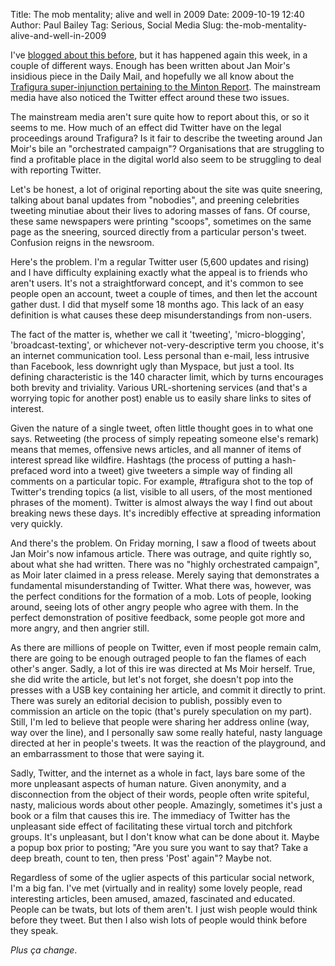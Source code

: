 Title: The mob mentality; alive and well in 2009
Date: 2009-10-19 12:40
Author: Paul Bailey
Tag: Serious, Social Media
Slug: the-mob-mentality-alive-and-well-in-2009

I've [blogged about this before][1], but it has happened again this week,
in a couple of different ways. Enough has been written about Jan Moir's
insidious piece in the Daily Mail, and hopefully we all know about the
[Trafigura super-injunction pertaining to the Minton Report][2]. The
mainstream media have also noticed the Twitter effect around these two
issues.

The mainstream media aren't sure quite how to report about this, or so
it seems to me. How much of an effect did Twitter have on the legal
proceedings around Trafigura? Is it fair to describe the tweeting around
Jan Moir's bile an "orchestrated campaign"? Organisations that are
struggling to find a profitable place in the digital world also seem to
be struggling to deal with reporting Twitter.

Let's be honest, a lot of original reporting about the site was quite
sneering, talking about banal updates from "nobodies", and preening
celebrities tweeting minutiae about their lives to adoring masses of
fans. Of course, these same newspapers were printing "scoops", sometimes
on the same page as the sneering, sourced directly from a particular
person's tweet. Confusion reigns in the newsroom.

Here's the problem. I'm a regular Twitter user (5,600 updates and
rising) and I have difficulty explaining exactly what the appeal is to
friends who aren't users. It's not a straightforward concept, and it's
common to see people open an account, tweet a couple of times, and then
let the account gather dust. I did that myself some 18 months ago. This
lack of an easy definition is what causes these deep misunderstandings
from non-users.

The fact of the matter is, whether we call it 'tweeting',
'micro-blogging', 'broadcast-texting', or whichever not-very-descriptive
term you choose, it's an internet communication tool. Less personal than
e-mail, less intrusive than Facebook, less downright ugly than Myspace,
but just a tool. Its defining characteristic is the 140 character limit,
which by turns encourages both brevity and triviality. Various
URL-shortening services (and that's a worrying topic for another post)
enable us to easily share links to sites of interest.

Given the nature of a single tweet, often little thought goes in to what
one says. Retweeting (the process of simply repeating someone else's
remark) means that memes, offensive news articles, and all manner of
items of interest spread like wildfire. Hashtags (the process of putting
a hash-prefaced word into a tweet) give tweeters a simple way of finding
all comments on a particular topic. For example, \#trafigura shot to the
top of Twitter's trending topics (a list, visible to all users, of the
most mentioned phrases of the moment). Twitter is almost always the way
I find out about breaking news these days. It's incredibly effective at
spreading information very quickly.

And there's the problem. On Friday morning, I saw a flood of tweets
about Jan Moir's now infamous article. There was outrage, and quite
rightly so, about what she had written. There was no "highly
orchestrated campaign", as Moir later claimed in a press release. Merely
saying that demonstrates a fundamental misunderstanding of Twitter. What
there was, however, was the perfect conditions for the formation of a
mob. Lots of people, looking around, seeing lots of other angry people
who agree with them. In the perfect demonstration of positive feedback,
some people got more and more angry, and then angrier still.

As there are millions of people on Twitter, even if most people remain
calm, there are going to be enough outraged people to fan the flames of
each other's anger. Sadly, a lot of this ire was directed at Ms Moir
herself. True, she did write the article, but let's not forget, she
doesn't pop into the presses with a USB key containing her article, and
commit it directly to print. There was surely an editorial decision to
publish, possibly even to commission an article on the topic (that's
purely speculation on my part). Still, I'm led to believe that people
were sharing her address online (way, way over the line), and I
personally saw some really hateful, nasty language directed at her in
people's tweets. It was the reaction of the playground, and an
embarrassment to those that were saying it.

Sadly, Twitter, and the internet as a whole in fact, lays bare some of
the more unpleasant aspects of human nature. Given anonymity, and a
disconnection from the object of their words, people often write
spiteful, nasty, malicious words about other people. Amazingly,
sometimes it's just a book or a film that causes this ire. The immediacy
of Twitter has the unpleasant side effect of facilitating these virtual
torch and pitchfork groups. It's unpleasant, but I don't know what can
be done about it. Maybe a popup box prior to posting; "Are you sure you
want to say that? Take a deep breath, count to ten, then press 'Post'
again"? Maybe not.

Regardless of some of the uglier aspects of this particular social
network, I'm a big fan. I've met (virtually and in reality) some lovely
people, read interesting articles, been amused, amazed, fascinated and
educated. People can be twats, but lots of them aren't. I just wish
people would think before they tweet. But then I also wish lots of
people would think before they speak.

*Plus ça change*.

  [1]: http://blog.dreamshake.net/2009/05/hashtags-fertile-breeding-ground-for-twitmobs/
  [2]: http://www.guardian.co.uk/world/2009/oct/17/trafigura-minton-report-revealed
